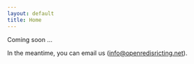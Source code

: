 ```yaml
---
layout: default
title: Home
---
```


<p>Coming soon ...</p>

<p>In the meantime, you can email us (<a
        href=mailto:&#105;&#110;&#102;&#111;&#64;&#111;&#112;&#101;&#110;&#114;&#101;&#100;&#105;&#115;&#114;&#105;&#99;&#116;&#105;&#110;&#103;&#46;&#110;&#101;&#116;>&#105;&#110;&#102;&#111;&#64;&#111;&#112;&#101;&#110;&#114;&#101;&#100;&#105;&#115;&#114;&#105;&#99;&#116;&#105;&#110;&#103;&#46;&#110;&#101;&#116;</a>).
</p>